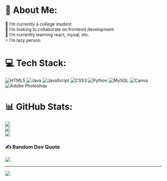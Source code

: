 # 💫 About Me:
🔭 I’m currently a college student<br>👯 I’m looking to collaborate on frontend development<br>🌱 I’m currently learning react, mysql, etc.<br>⚡  I’m lazy person


# 💻 Tech Stack:
![HTML5](https://img.shields.io/badge/html5-%23E34F26.svg?style=for-the-badge&logo=html5&logoColor=white) ![Java](https://img.shields.io/badge/java-%23ED8B00.svg?style=for-the-badge&logo=openjdk&logoColor=white) ![JavaScript](https://img.shields.io/badge/javascript-%23323330.svg?style=for-the-badge&logo=javascript&logoColor=%23F7DF1E) ![CSS3](https://img.shields.io/badge/css3-%231572B6.svg?style=for-the-badge&logo=css3&logoColor=white) ![Python](https://img.shields.io/badge/python-3670A0?style=for-the-badge&logo=python&logoColor=ffdd54) ![MySQL](https://img.shields.io/badge/mysql-4479A1.svg?style=for-the-badge&logo=mysql&logoColor=white) ![Canva](https://img.shields.io/badge/Canva-%2300C4CC.svg?style=for-the-badge&logo=Canva&logoColor=white) ![Adobe Photoshop](https://img.shields.io/badge/adobe%20photoshop-%2331A8FF.svg?style=for-the-badge&logo=adobe%20photoshop&logoColor=white)
# 📊 GitHub Stats:
![](https://github-readme-stats.vercel.app/api?username=Kabilesh1234&theme=dark&hide_border=false&include_all_commits=true&count_private=false)<br/>
![](https://github-readme-streak-stats.herokuapp.com/?user=Kabilesh1234&theme=dark&hide_border=false)<br/>
![](https://github-readme-stats.vercel.app/api/top-langs/?username=Kabilesh1234&theme=dark&hide_border=false&include_all_commits=true&count_private=false&layout=compact)

### ✍️ Random Dev Quote
![](https://quotes-github-readme.vercel.app/api?type=vetical&theme=radical)

---
[![](https://visitcount.itsvg.in/api?id=Kabilesh1234&icon=0&color=0)](https://visitcount.itsvg.in)

<!-- Proudly created with GPRM ( https://gprm.itsvg.in ) -->
